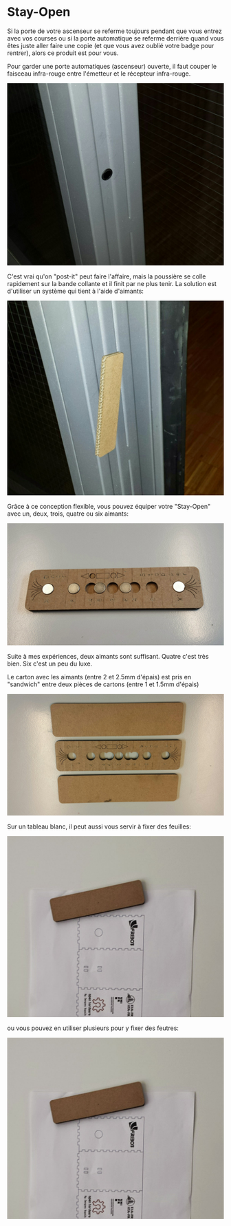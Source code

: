 Stay-Open
=========

Si la porte de votre ascenseur se referme toujours pendant que vous entrez avec vos courses ou si la porte automatique se referme derrière quand vous êtes juste aller faire une copie (et que vous avez oublié votre badge pour rentrer), alors ce produit est pour vous.

Pour garder une porte automatiques (ascenseur) ouverte, il faut couper le faisceau infra-rouge entre l'émetteur et le récepteur infra-rouge. 

![](https://raw.githubusercontent.com/fablab-fribourg/stay-open/master/images/20140814_144410.jpg)

C'est vrai qu'on "post-it" peut faire l'affaire, mais la poussière se colle rapidement sur la bande collante et il finit par ne plus tenir. La solution est d'utiliser un système qui tient à l'aide d'aimants:

![](https://raw.githubusercontent.com/fablab-fribourg/stay-open/master/images/20140814_144355.jpg)

Grâce à ce conception flexible, vous pouvez équiper votre "Stay-Open" avec un, deux, trois, quatre ou six aimants:

![](https://raw.githubusercontent.com/fablab-fribourg/stay-open/master/images/20140814_090844.jpg)

Suite à mes expériences, deux aimants sont suffisant. Quatre c'est très bien. Six c'est un peu du luxe.

Le carton avec les aimants (entre 2 et 2.5mm d'épais) est pris en "sandwich" entre deux pièces de cartons (entre 1 et 1.5mm d'épais)

![](https://raw.githubusercontent.com/fablab-fribourg/stay-open/master/images/20140814_091040.jpg)

Sur un tableau blanc, il peut aussi vous servir à fixer des feuilles:

![](https://raw.githubusercontent.com/fablab-fribourg/stay-open/master/images/20140814_144615.jpg)

ou vous pouvez en utiliser plusieurs pour y fixer des feutres:

![](https://raw.githubusercontent.com/fablab-fribourg/stay-open/master/images/20140814_144615.jpg)
